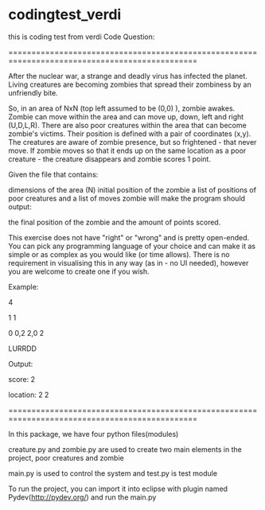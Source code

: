 # codingtest_verdi
this is coding test from verdi
Code Question:

===============================================================================================

After the nuclear war, a strange and deadly virus has infected the planet. Living creatures are becoming zombies that spread their zombiness by an unfriendly bite. 



So, in an area of NxN (top left assumed to be (0,0) ), zombie awakes. Zombie can move within the area and can move up, down, left and right (U,D,L,R). There are also poor creatures within the area that can become zombie's victims. Their position is defined with a pair of coordinates (x,y). The creatures are aware of zombie presence, but so frightened - that never move. If zombie moves so that it ends up on the same location as a poor creature - the creature disappears and zombie scores 1 point. 



Given the file that contains:

dimensions of the area (N)
initial position of the zombie
a list of positions of poor creatures 
and a list of moves zombie will make
the program should output:

the final position of the zombie and the amount of points scored.



This exercise does not have "right" or "wrong" and is pretty open-ended. You can pick any programming language of your choice and can make it as simple or as complex as you would like (or time allows). There is no requirement in visualising this in any way (as in - no UI needed), however you are welcome to create one if you wish.



Example:

4

1 1

0 0,2 2,0 2

LURRDD



Output:

score: 2

location: 2 2

===============================================================================================

In this package, we have four python files(modules)

creature.py and zombie.py are used to create two main elements in the project, poor creatures and zombie

main.py is used to control the system and test.py is test module

To run the project, you can import it into eclipse with plugin named Pydev(http://pydev.org/) and run the main.py
